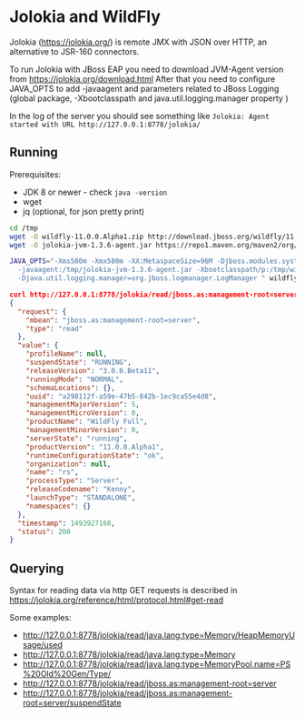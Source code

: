 Jolokia and WildFly
========================
Jolokia (https://jolokia.org/) is remote JMX with JSON over HTTP, an alternative to JSR-160 connectors.

To run Jolokia with JBoss EAP you need to download JVM-Agent version from https://jolokia.org/download.html
After that you need to configure JAVA_OPTS to add -javaagent and parameters related to JBoss Logging (global package, -Xbootclasspath and java.util.logging.manager property )

In the log of the server you should see something like `Jolokia: Agent started with URL http://127.0.0.1:8778/jolokia/`

Running
-------------------
Prerequisites:

* JDK 8 or newer - check `java -version`
* wget
* jq (optional, for json pretty print)


```bash
cd /tmp
wget -O wildfly-11.0.0.Alpha1.zip http://download.jboss.org/wildfly/11.0.0.Alpha1/wildfly-11.0.0.Alpha1.zip && unzip -q wildfly-11.0.0.Alpha1.zip
wget -O jolokia-jvm-1.3.6-agent.jar https://repo1.maven.org/maven2/org/jolokia/jolokia-jvm/1.3.6/jolokia-jvm-1.3.6-agent.jar

JAVA_OPTS="-Xms580m -Xmx580m -XX:MetaspaceSize=96M -Djboss.modules.system.pkgs=org.jboss.logmanager
  -javaagent:/tmp/jolokia-jvm-1.3.6-agent.jar -Xbootclasspath/p:/tmp/wildfly-11.0.0.Alpha1/jboss-modules.jar:/tmp/wildfly-11.0.0.Alpha1/modules/system/layers/base/org/jboss/logmanager/main/jboss-logmanager-2.0.6.Final.jar
  -Djava.util.logging.manager=org.jboss.logmanager.LogManager " wildfly-11.0.0.Alpha1/bin/standalone.sh &
```

```json
curl http://127.0.0.1:8778/jolokia/read/jboss.as:management-root=server 2>/dev/null | jq .
{
  "request": {
    "mbean": "jboss.as:management-root=server",
    "type": "read"
  },
  "value": {
    "profileName": null,
    "suspendState": "RUNNING",
    "releaseVersion": "3.0.0.Beta11",
    "runningMode": "NORMAL",
    "schemaLocations": {},
    "uuid": "a298112f-a59e-47b5-842b-1ec9ca55e4d8",
    "managementMajorVersion": 5,
    "managementMicroVersion": 0,
    "productName": "WildFly Full",
    "managementMinorVersion": 0,
    "serverState": "running",
    "productVersion": "11.0.0.Alpha1",
    "runtimeConfigurationState": "ok",
    "organization": null,
    "name": "rs",
    "processType": "Server",
    "releaseCodename": "Kenny",
    "launchType": "STANDALONE",
    "namespaces": {}
  },
  "timestamp": 1493927168,
  "status": 200
}
```

Querying
-------------------
Syntax for reading data via http GET requests is described in https://jolokia.org/reference/html/protocol.html#get-read

Some examples:
 * http://127.0.0.1:8778/jolokia/read/java.lang:type=Memory/HeapMemoryUsage/used
 * http://127.0.0.1:8778/jolokia/read/java.lang:type=Memory
 * http://127.0.0.1:8778/jolokia/read/java.lang:type=MemoryPool,name=PS%20Old%20Gen/Type/
 * http://127.0.0.1:8778/jolokia/read/jboss.as:management-root=server
 * http://127.0.0.1:8778/jolokia/read/jboss.as:management-root=server/suspendState
